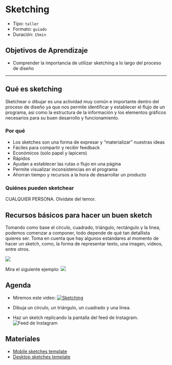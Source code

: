 # Sketching

- Tipo: `taller`
- Formato: `guiado`
- Duración: `15min`

## Objetivos de Aprendizaje

- Comprender la importancia de utilizar sketching a lo largo del proceso de
  diseño

***

## Qué es sketching

Sketchear o dibujar es una actividad muy común e importante dentro del proceso
de diseño ya que nos permite identificar y establecer el flujo de un programa,
así como la estructura de la información y los elementos gráficos necesarios
para su buen desarrollo y funcionamiento.

### Por qué

- Los sketches son una forma de expresar y “materializar” nuestras ideas
- Fáciles para compartir y recibir feedback
- Económicos (solo papel y lapicero)
- Rápidos
- Ayudan a establecer las rutas o flujo en una página
- Permite visualizar inconsistencias en el programa
- Ahorran tiempo y recursos a la hora de desarrollar un producto

### Quiénes pueden sketchear

CUALQUIER PERSONA. Olvídate del temor.

## Recursos básicos para hacer un buen sketch

Tomando como base el círculo, cuadrado, triángulo, rectángulo y la línea,
podemos comenzar a componer, todo depende de qué tan detallista quieres ser.
Toma en cuenta que hay algunos estándares al momento de hacer un sketch, como,
la forma de representar texto, una imagen, videos, entre otros.

![](https://preview.ibb.co/kx4fsb/sketching.jpg)

Mira el siguiente ejemplo:
  ![](https://preview.ibb.co/eAkBFw/ex_sketch_2.jpg)

## Agenda

- Miremos este video:
   [![Sketching](https://img.youtube.com/vi/L1pBhHjGKvI/0.jpg)](https://youtu.be/L1pBhHjGKvI?t=23m00s)

- Dibuja un círculo, un triángulo, un cuadrado y una línea.

- Haz un sketch replicando la pantalla del feed de Instagram.
   ![Feed de Instagram](https://68.media.tumblr.com/3c84f9684e9717224c126a4bb3d53e20/tumblr_inline_obae6aJ6lz1svf3j7_540.jpg)

## Materiales

- [Mobile sketches template](https://drive.google.com/open?id=0B0NdG2VNCDPzRHRXdk96VDFFd2M)
- [Desktop sketches template](https://drive.google.com/open?id=0B0NdG2VNCDPzaWRsQXNpSWtSQ1U)

